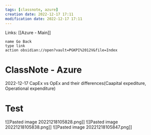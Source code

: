 ```yaml
---
tags: [classnote, azure]
creation date: 2022-12-17 17:11
modification date: 2022-12-17 17:11
---
```


Links: [[Azure - Main]]
```button
name Go Back
type link
action obsidian://open?vault=PGKPI%2012V&file=Index
```
# ClassNote - Azure
2022-12-17
CapEx vs OpEx and their differences(Caapital expediture, Operational expenditure)
# Test
![[Pasted image 20221218105828.png]]
![[Pasted image 20221218105838.png]]
![[Pasted image 20221218105847.png]]

